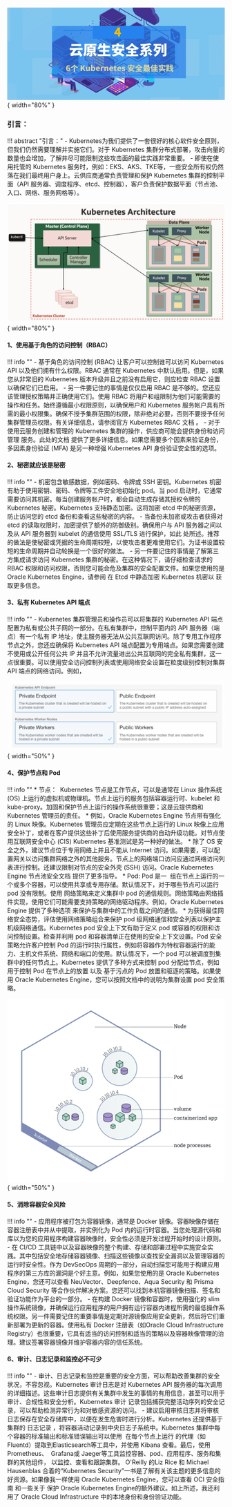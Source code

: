![配图](../../img/related/cloudnativesec-series4-pic4.jpeg){ width="80%" }   

### 引言：

!!! abstract "引言："
    - Kubernetes为我们提供了一套很好的核心软件安全原则，但我们仍然需要理解并实施它们。对于 Kubernetes 集群分布式部署，攻击向量的数量也会增加，了解并尽可能限制这些攻击面的最佳实践非常重要。
    - 即使在使用托管的 Kubernetes 服务时，例如：EKS、AKS、TKE等，一些安全所有权仍然落在我们最终用户身上。云供应商通常负责管理和保护 Kubernetes 集群的控制平面（API 服务器、调度程序、etcd、控制器），客户负责保护数据平面（节点池、入口、网络、服务网格等）。

![配图](../../img/related/cloudnativesec-series4-pic1.png){ width="80%" }

#### 1、使用基于角色的访问控制（RBAC）

!!! info ""
    - 基于角色的访问控制 (RBAC) 让客户可以控制谁可以访问 Kubernetes API 以及他们拥有什么权限。RBAC 通常在 Kubernetes 中默认启用。但是，如果您从非常旧的 Kubernetes 版本升级并且之前没有启用它，则应检查 RBAC 设置以确保它们已启用。
    - 另一件要记住的事情是仅仅启用 RBAC 是不够的。您还应该管理授权策略并正确使用它们。使用 RBAC 将用户和组限制为他们可能需要的操作和任务。始终遵循最小权限原则，以确保用户和 Kubernetes 服务帐户具有所需的最小权限集。确保不授予集群范围的权限，除非绝对必要，否则不要授予任何集群管理员权限。有关详细信息，请参阅官方 Kubernetes RBAC 文档 。
    - 对于使用云服务创建和管理的 Kubernetes 集群的操作，供应商可能会提供身份和访问管理 服务。此处的文档 提供了更多详细信息。如果您需要多个因素来验证身份，多因素身份验证 (MFA) 是另一种增强 Kubernetes API 身份验证安全性的选项。

#### 2、秘密就应该是秘密

!!! info ""
    - 机密包含敏感数据，例如密码、令牌或 SSH 密钥。Kubernetes 机密有助于使用密钥、密码、令牌等工件安全地初始化 pod。当 pod 启动时，它通常需要访问其机密。每当创建服务帐户时，都会自动生成存储其授权令牌的 Kubernetes 秘密。Kubernetes 支持静态加密。这将加密 etcd 中的秘密资源，防止访问您的 etcd 备份和查看这些秘密的内容。
    - 当备份未加密或攻击者获得对 etcd 的读取权限时，加密提供了额外的防御级别。确保用户与 API 服务器之间以及从 API 服务器到 kubelet 的通信使用 SSL/TLS 进行保护，如此 处所述。推荐的做法是使秘密或凭据的生命周期较短，以使攻击者更难使用它们。为证书设置较短的生命周期并自动轮换是一个很好的做法。
    - 另一件要记住的事情是了解第三方集成请求访问 Kubernetes 集群的秘密。在这种情况下，请仔细检查请求的 RBAC 权限和访问权限，否则您可能会危及集群的安全配置文件。如果您使用的是Oracle Kubernetes Engine，请参阅 在 Etcd 中静态加密 Kubernetes 机密以 获取更多信息。


#### 3、私有 Kubernetes API 端点

!!! info ""
    - Kubernetes 集群管理员和操作员可以将集群的 Kubernetes API 端点配置为私有或公共子网的一部分。在私有集群中，控制平面内的 API 服务器（端点）有一个私有 IP 地址，使主服务器无法从公共互联网访问。除了专用工作程序节点之外，您还应确保将 Kubernetes API 端点配置为专用端点。如果您需要创建不使用或公开任何公共 IP 并且不允许流量进出公共互联网的完全私有集群，这一点很重要。可以使用安全访问控制列表或使用网络安全设置在粒度级别控制对集群 API 端点的网络访问。例如，

![配图](../../img/related/cloudnativesec-series4-pic2.png){ width="50%" }

#### 4、保护节点和 Pod

!!! info ""
    * 节点：  Kubernetes 节点是工作节点，可以是通常在 Linux 操作系统 (OS) 上运行的虚拟机或物理机。节点上运行的服务包括容器运行时、kubelet 和 kube-proxy。加固和保护节点上运行的操作系统很重要；这是云提供商和 Kubernetes 管理员的责任。
    * 例如，Oracle Kubernetes Engine 节点带有强化的 Linux 映像。Kubernetes 管理员应定期在这些节点上运行的 Linux 映像上应用安全补丁，或者在客户提供这些补丁后使用服务提供商的自动升级功能。对节点使用互联网安全中心 (CIS) Kubernetes 基准测试是另一种好的做法。
    * 除了 OS 安全之外，建议节点位于专用网络上并且不能从 Internet 访问。如果需要，可以配置网关以访问集群网络之外的其他服务。节点上的网络端口访问应通过网络访问列表进行控制。还建议限制对节点的安全外壳 (SSH) 访问。Oracle Kubernetes Engine 节点池安全文档 提供了更多指导。
    * Pod: Pod 是一  组在节点上运行的一个或多个容器，可以使用共享或专用存储。默认情况下，对于哪些节点可以运行 pod 没有限制。使用 网络策略来定义集群中 pod 的通信规则。网络策略由网络插件实现，使用它们可能需要支持策略的网络驱动程序。例如，Oracle Kubernetes Engine 提供了多种选项 来保护与集群中的工作负载之间的通信。
    * 为获得最佳网络安全态势，评估使用网络策略组合来保护 pod 级网络通信和安全列表以保护主机级网络通信。Kubernetes pod 安全上下文有助于定义 pod 或容器的权限和访问控制设置。检查并利用 pod 和容器清单正在使用的安全上下文设置。Pod 安全策略允许客户控制 Pod 的运行时执行属性，例如将容器作为特权容器运行的能力、主机文件系统、网络和端口的使用。默认情况下，一个 pod 可以被调度到集群中的任何节点上。Kubernetes 提供了多种方式来控制 pod 分配给节点，例如用于控制 Pod 在节点上的放置 以及 基于污点的 Pod 放置和驱逐的策略。如果使用 Oracle Kubernetes Engine，您可以按照文档中的说明为集群设置 pod 安全策略。

![配图](../../img/related/cloudnativesec-series4-pic3.png){ width="50%" }

#### 5、消除容器安全风险

!!! info ""
    - 应用程序被打包为容器镜像，通常是 Docker 镜像。容器映像存储在容器注册表中并从中提取，并实例化为 Pod 内的运行时容器。当您处理源代码和库以为您的应用程序构建容器映像时，安全性必须是开发过程开始时的设计原则。
    - 在 CI/CD 工具链中以及容器映像的整个构建、存储和部署过程中实施安全实践。其中包括安全地存储容器镜像、扫描这些镜像以查找安全漏洞以及管理容器的运行时安全性。作为 DevSecOps 周期的一部分，自动扫描您可能用于构建应用程序的第三方库的漏洞是个好主意。例如，如果您使用的是 Oracle Kubernetes Engine，您还可以查看 NeuVector、Deepfence、Aqua Security 和 Prisma Cloud Security 等合作伙伴解决方案。您还可以找到本机容器镜像扫描、签名和验证功能作为平台的一部分。
    - 在构建 Docker 镜像和容器时，使用强化的 slim 操作系统镜像，并确保运行应用程序的用户拥有运行容器内进程所需的最低操作系统权限。另一件需要记住的重要事情是定期对源镜像应用安全更新，然后将它们重新部署为更新的容器。使用私有 Docker 注册表（如Oracle Cloud Infrastructure Registry）也很重要，它具有适当的访问控制和适当的策略以及容器映像管理的治理。建议签署容器镜像并维护容器内容的信任系统。

#### 6、审计、日志记录和监控必不可少

!!! info ""
    - 审计、日志记录和监控是重要的安全方面，可以帮助改善集群的安全状况，不容忽视。Kubernetes 审计日志是对 Kubernetes API 服务器的每次调用的详细描述。这些审计日志提供有关集群中发生的事情的有用信息，甚至可以用于审计、合规性和安全分析。Kubernetes 审计 记录包括捕获完整活动序列的安全记录，可以帮助检测异常行为和对敏感资源的访问。
    - 建议启用审核日志并将审核日志保存在安全存储库中，以便在发生危害时进行分析。Kubernetes 还提供基于集群的 日志记录 ，将容器活动记录到中央日志子系统中。Kubernetes 集群中每个容器的标准输出和标准错误输出可以使用  在每个节点上运行 的代理（如Fluentd）提取到Elasticsearch等工具中，并使用 Kibana 查看。最后，使用Prometheus、  Grafana或 Jaeger等工具监控容器、pod、应用程序、服务和集群的其他组件， 以监控、查看和跟踪集群。
    O'Reilly 的Liz Rice 和 Michael Hausenblas 合着的“Kubernetes Security”一书是了解有关该主题的更多信息的好资源。如果像我一样使用 Oracle Kubernetes Engine，您可以查看 OCI 安全指南 和一些关于 保护 Oracle Kubernetes Engine的额外建议。如上所述，我还利用了 Oracle Cloud Infrastructure 中的本地身份和身份验证功能。